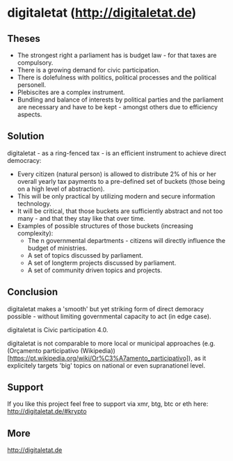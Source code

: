 # digitaletat (<http://digitaletat.de>)

## Theses

* The strongest right a parliament has is budget law - for that taxes are compulsory.
* There is a growing demand for civic participation.
* There is dolefulness with politics, political processes and the political personell.
* Plebiscites are a complex instrument.
* Bundling and balance of interests by political parties and the parliament are necessary and have to be kept - amongst others due to efficiency aspects.

## Solution

digitaletat - as a ring-fenced tax - is an efficient instrument to achieve direct democracy:

* Every citizen (natural person) is allowed to distribute 2% of his or her overall yearly tax payments to a pre-defined set of buckets (those being on a high level of abstraction).
* This will be only practical by utilizing modern and secure information technology.
* It will be critical, that those buckets are sufficiently abstract and not too many - and that they stay like that over time.
* Examples of possible structures of those buckets (increasing complexity):
  * The n governmental departments - citizens will directly influence the budget of ministries.
  * A set of topics discussed by parliament.
  * A set of longterm projects discussed by parliament.
  * A set of community driven topics and projects.
   
## Conclusion

digitaletat makes a 'smooth' but yet striking form of direct demoracy possible - without limiting governmental capacity to act (in edge case).

digitaletat is Civic participation 4.0.

digitaletat is not comparable to more local or municipal approaches (e.g. (Orçamento participativo (Wikipedia))[https://pt.wikipedia.org/wiki/Or%C3%A7amento_participativo]), as it explicitely targets 'big' topics on national or even supranationel level. 

## Support

If you like this project feel free to support via xmr, btg, btc or eth here: <http://digitaletat.de/#krypto>

## More

http://digitaletat.de
